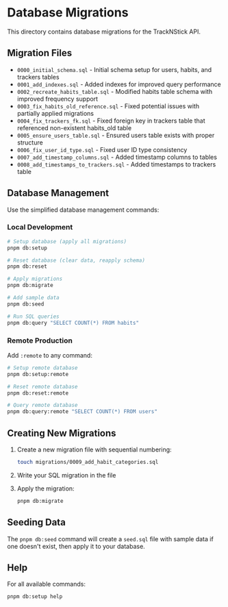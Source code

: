 # Database Migrations

This directory contains database migrations for the TrackNStick API.

## Migration Files

- `0000_initial_schema.sql` - Initial schema setup for users, habits, and trackers tables
- `0001_add_indexes.sql` - Added indexes for improved query performance
- `0002_recreate_habits_table.sql` - Modified habits table schema with improved frequency support
- `0003_fix_habits_old_reference.sql` - Fixed potential issues with partially applied migrations
- `0004_fix_trackers_fk.sql` - Fixed foreign key in trackers table that referenced non-existent habits_old table
- `0005_ensure_users_table.sql` - Ensured users table exists with proper structure
- `0006_fix_user_id_type.sql` - Fixed user ID type consistency
- `0007_add_timestamp_columns.sql` - Added timestamp columns to tables
- `0008_add_timestamps_to_trackers.sql` - Added timestamps to trackers table

## Database Management

Use the simplified database management commands:

### Local Development

```bash
# Setup database (apply all migrations)
pnpm db:setup

# Reset database (clear data, reapply schema)
pnpm db:reset

# Apply migrations
pnpm db:migrate

# Add sample data
pnpm db:seed

# Run SQL queries
pnpm db:query "SELECT COUNT(*) FROM habits"
```

### Remote Production

Add `:remote` to any command:

```bash
# Setup remote database
pnpm db:setup:remote

# Reset remote database
pnpm db:reset:remote

# Query remote database
pnpm db:query:remote "SELECT COUNT(*) FROM users"
```

## Creating New Migrations

1. Create a new migration file with sequential numbering:

   ```bash
   touch migrations/0009_add_habit_categories.sql
   ```

2. Write your SQL migration in the file

3. Apply the migration:
   ```bash
   pnpm db:migrate
   ```

## Seeding Data

The `pnpm db:seed` command will create a `seed.sql` file with sample data if one doesn't exist, then apply it to your database.

## Help

For all available commands:
```bash
pnpm db:setup help
```
